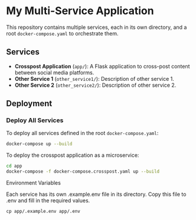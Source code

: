 # My Multi-Service Application

This repository contains multiple services, each in its own directory, and a root `docker-compose.yaml` to orchestrate them.

## Services

- **Crosspost Application** (`app/`): A Flask application to cross-post content between social media platforms.
- **Other Service 1** (`other_service1/`): Description of other service 1.
- **Other Service 2** (`other_service2/`): Description of other service 2.

## Deployment

### Deploy All Services

To deploy all services defined in the root `docker-compose.yaml`:

```bash
docker-compose up --build
``` 

To deploy the crosspost application as a microservice:

```bash
cd app
docker-compose -f docker-compose.crosspost.yaml up --build
``` 

Environment Variables

Each service has its own .example.env file in its directory. Copy this file to .env and fill in the required values.

`cp app/.example.env app/.env`